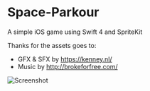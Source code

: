 # Space-Parkour
A simple iOS game using Swift 4 and SpriteKit

Thanks for the assets goes to:
* GFX & SFX by https://kenney.nl/
* Music by http://brokeforfree.com/

![Screenshot](https://abload.de/img/mobile.40bqoxy.png)
